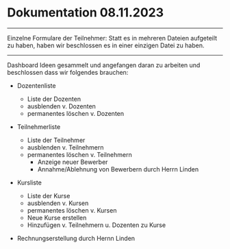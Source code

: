 # Dokumentation 08.11.2023

___

Einzelne Formulare der Teilnehmer:
  Statt es in mehreren Dateien aufgeteilt zu haben, haben wir beschlossen es in einer einzigen Datei zu haben.

___

Dashboard Ideen gesammelt und angefangen daran zu arbeiten und beschlossen dass wir folgendes brauchen:

- Dozentenliste
  - Liste der Dozenten
  - ausblenden v. Dozenten
  - permanentes löschen v. Dozenten
  
- Teilnehmerliste
  - Liste der Teilnehmer
  - ausblenden v. Teilnehmern
  - permanentes löschen v. Teilnehmern
    - Anzeige neuer Bewerber
    - Annahme/Ablehnung von Bewerbern durch Herrn Linden

- Kursliste
  - Liste der Kurse
  - ausblenden v. Kursen
  - permanentes löschen v. Kursen
  - Neue Kurse erstellen
  - Hinzufügen v. Teilnehmern u. Dozenten zu Kurse

- Rechnungserstellung durch Hernn Linden
